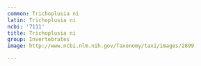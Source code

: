```yaml
---
common: Trichoplusia ni
latin: Trichoplusia ni
ncbi: '7111'
title: Trichoplusia ni
group: Invertebrates
image: http://www.ncbi.nlm.nih.gov/Taxonomy/taxi/images/2899

---
```

